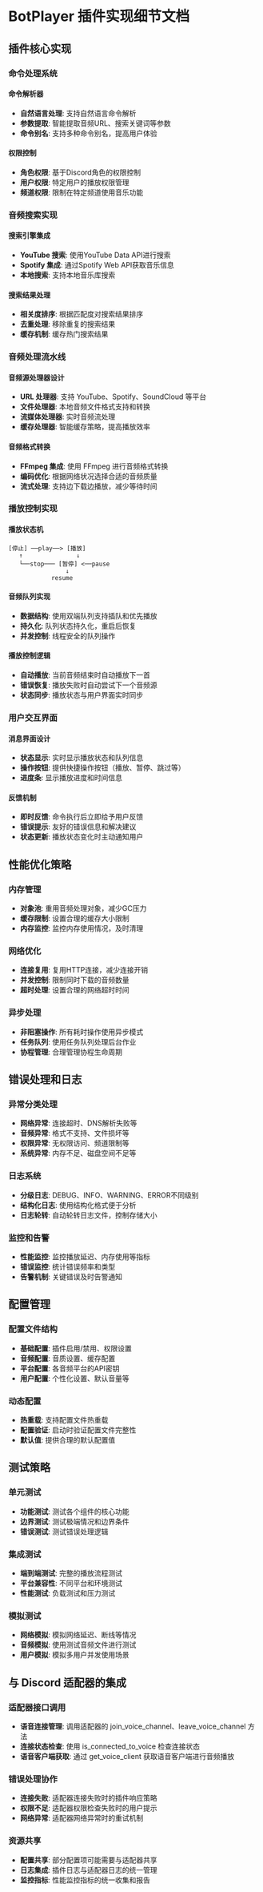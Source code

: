 # BotPlayer 插件实现细节文档

## 插件核心实现

### 命令处理系统

#### 命令解析器
- **自然语言处理**: 支持自然语言命令解析
- **参数提取**: 智能提取音频URL、搜索关键词等参数
- **命令别名**: 支持多种命令别名，提高用户体验

#### 权限控制
- **角色权限**: 基于Discord角色的权限控制
- **用户权限**: 特定用户的播放权限管理
- **频道权限**: 限制在特定频道使用音乐功能

### 音频搜索实现

#### 搜索引擎集成
- **YouTube 搜索**: 使用YouTube Data API进行搜索
- **Spotify 集成**: 通过Spotify Web API获取音乐信息
- **本地搜索**: 支持本地音乐库搜索

#### 搜索结果处理
- **相关度排序**: 根据匹配度对搜索结果排序
- **去重处理**: 移除重复的搜索结果
- **缓存机制**: 缓存热门搜索结果

### 音频处理流水线

#### 音频源处理器设计
- **URL 处理器**: 支持 YouTube、Spotify、SoundCloud 等平台
- **文件处理器**: 本地音频文件格式支持和转换
- **流媒体处理器**: 实时音频流处理
- **缓存处理器**: 智能缓存策略，提高播放效率

#### 音频格式转换
- **FFmpeg 集成**: 使用 FFmpeg 进行音频格式转换
- **编码优化**: 根据网络状况选择合适的音频质量
- **流式处理**: 支持边下载边播放，减少等待时间

### 播放控制实现

#### 播放状态机
```
[停止] ──play──> [播放]
   ↑               ↓
   └──stop─── [暂停] <──pause
                ↓
            resume
```

#### 音频队列实现
- **数据结构**: 使用双端队列支持插队和优先播放
- **持久化**: 队列状态持久化，重启后恢复
- **并发控制**: 线程安全的队列操作

#### 播放控制逻辑
- **自动播放**: 当前音频结束时自动播放下一首
- **错误恢复**: 播放失败时自动尝试下一个音频源
- **状态同步**: 播放状态与用户界面实时同步

### 用户交互界面

#### 消息界面设计
- **状态显示**: 实时显示播放状态和队列信息
- **操作按钮**: 提供快捷操作按钮（播放、暂停、跳过等）
- **进度条**: 显示播放进度和时间信息

#### 反馈机制
- **即时反馈**: 命令执行后立即给予用户反馈
- **错误提示**: 友好的错误信息和解决建议
- **状态更新**: 播放状态变化时主动通知用户

## 性能优化策略

### 内存管理
- **对象池**: 重用音频处理对象，减少GC压力
- **缓存限制**: 设置合理的缓存大小限制
- **内存监控**: 监控内存使用情况，及时清理

### 网络优化
- **连接复用**: 复用HTTP连接，减少连接开销
- **并发控制**: 限制同时下载的音频数量
- **超时处理**: 设置合理的网络超时时间

### 异步处理
- **非阻塞操作**: 所有耗时操作使用异步模式
- **任务队列**: 使用任务队列处理后台作业
- **协程管理**: 合理管理协程生命周期

## 错误处理和日志

### 异常分类处理
- **网络异常**: 连接超时、DNS解析失败等
- **音频异常**: 格式不支持、文件损坏等
- **权限异常**: 无权限访问、频道限制等
- **系统异常**: 内存不足、磁盘空间不足等

### 日志系统
- **分级日志**: DEBUG、INFO、WARNING、ERROR不同级别
- **结构化日志**: 使用结构化格式便于分析
- **日志轮转**: 自动轮转日志文件，控制存储大小

### 监控和告警
- **性能监控**: 监控播放延迟、内存使用等指标
- **错误监控**: 统计错误频率和类型
- **告警机制**: 关键错误及时告警通知

## 配置管理

### 配置文件结构
- **基础配置**: 插件启用/禁用、权限设置
- **音频配置**: 音质设置、缓存配置
- **平台配置**: 各音频平台的API密钥
- **用户配置**: 个性化设置、默认音量等

### 动态配置
- **热重载**: 支持配置文件热重载
- **配置验证**: 启动时验证配置文件完整性
- **默认值**: 提供合理的默认配置值

## 测试策略

### 单元测试
- **功能测试**: 测试各个组件的核心功能
- **边界测试**: 测试极端情况和边界条件
- **错误测试**: 测试错误处理逻辑

### 集成测试
- **端到端测试**: 完整的播放流程测试
- **平台兼容性**: 不同平台和环境测试
- **性能测试**: 负载测试和压力测试

### 模拟测试
- **网络模拟**: 模拟网络延迟、断线等情况
- **音频模拟**: 使用测试音频文件进行测试
- **用户模拟**: 模拟多用户并发使用场景

## 与 Discord 适配器的集成

### 适配器接口调用
- **语音连接管理**: 调用适配器的 join_voice_channel、leave_voice_channel 方法
- **连接状态检查**: 使用 is_connected_to_voice 检查连接状态
- **语音客户端获取**: 通过 get_voice_client 获取语音客户端进行音频播放

### 错误处理协作
- **连接失败**: 适配器连接失败时的插件响应策略
- **权限不足**: 适配器权限检查失败时的用户提示
- **网络异常**: 适配器网络异常时的重试机制

### 资源共享
- **配置共享**: 部分配置项可能需要与适配器共享
- **日志集成**: 插件日志与适配器日志的统一管理
- **监控指标**: 性能监控指标的统一收集和报告
